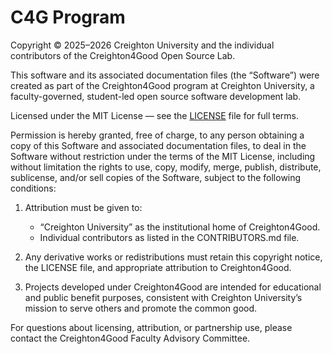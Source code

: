 # C4G Program







Copyright © 2025–2026 Creighton University 
and the individual contributors of the Creighton4Good Open Source Lab.

This software and its associated documentation files (the “Software”) were
created as part of the Creighton4Good program at Creighton University,
a faculty-governed, student-led open source software development lab.

Licensed under the MIT License — see the [LICENSE](LICENSE.md) file for full terms.

Permission is hereby granted, free of charge, to any person obtaining a copy
of this Software and associated documentation files, to deal in the Software
without restriction under the terms of the MIT License, including without
limitation the rights to use, copy, modify, merge, publish, distribute,
sublicense, and/or sell copies of the Software, subject to the following
conditions:

1. Attribution must be given to:
   - “Creighton University” as the institutional home of Creighton4Good.
   - Individual contributors as listed in the CONTRIBUTORS.md file.

2. Any derivative works or redistributions must retain this copyright
   notice, the LICENSE file, and appropriate attribution to Creighton4Good.

3. Projects developed under Creighton4Good are intended for educational
   and public benefit purposes, consistent with Creighton University’s
   mission to serve others and promote the common good.

For questions about licensing, attribution, or partnership use,
please contact the Creighton4Good Faculty Advisory Committee.
